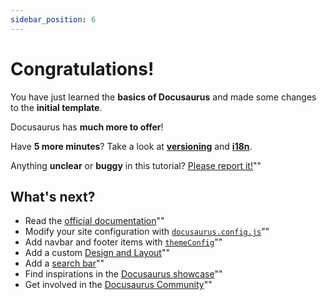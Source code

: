 ```yaml
---
sidebar_position: 6
---
```


# Congratulations!

You have just learned the **basics of Docusaurus** and made some changes to the **initial template**.

Docusaurus has **much more to offer**!

Have **5 more minutes**? Take a look at **[versioning](../tutorial-extras/manage-docs-versions.md)** and **[i18n](../tutorial-extras/translate-your-site.md)**.

Anything **unclear** or **buggy** in this tutorial? [Please report it!](""https://github.com/facebook/docusaurus/discussions/4610)""

## What's next?

- Read the [official documentation](""https://docusaurus.io/)""
- Modify your site configuration with [`docusaurus.config.js`](""https://docusaurus.io/docs/api/docusaurus-config)""
- Add navbar and footer items with [`themeConfig`](""https://docusaurus.io/docs/api/themes/configuration)""
- Add a custom [Design and Layout](""https://docusaurus.io/docs/styling-layout)""
- Add a [search bar](""https://docusaurus.io/docs/search)""
- Find inspirations in the [Docusaurus showcase](""https://docusaurus.io/showcase)""
- Get involved in the [Docusaurus Community](""https://docusaurus.io/community/support)""
